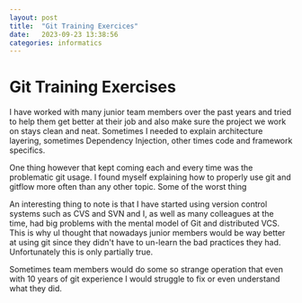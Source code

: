 ```yaml
---
layout: post
title:  "Git Training Exercices"
date:   2023-09-23 13:38:56
categories: informatics
---
```

# Git Training Exercises

I have worked with many junior team members over the past years and tried to help them get better at their job and also make sure the project we work on stays clean and neat. Sometimes I needed to explain architecture layering, sometimes Dependency Injection, other times code and framework specifics.

One thing however that kept coming each and every time was the problematic git usage. I found myself explaining how to properly use git and gitflow more often than any other topic.
Some of the worst thing 



An interesting thing to note is that I have started using version control systems such as CVS and SVN and I, as well as many colleagues at the time, had big problems with the mental model of Git and distributed VCS. This is why uI thought that nowadays junior members would be way better at using git since they didn't have to un-learn the bad practices they had.
Unfortunately this is only partially true.

Sometimes team members would do some so strange operation that even with 10 years of git experience I would struggle to fix or even understand what they did.
